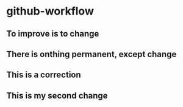# github-workflow

## To improve is to change

## There is onthing permanent, except change

## This is a correction

## This is my second change
